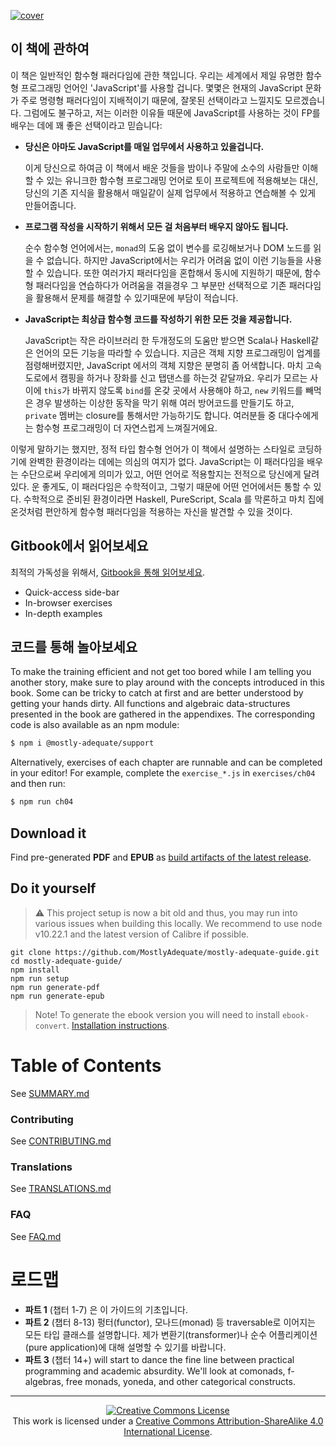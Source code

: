 [![cover](images/cover.png)](SUMMARY.md)

## 이 책에 관하여

이 책은 일반적인 함수형 패러다임에 관한 책입니다. 우리는 세계에서 제일 유명한 함수형 프로그래밍 언어인 'JavaScript'를 사용할 겁니다. 몇몇은 현재의 JavaScript 문화가 주로 명령형 패러다임이 지배적이기 때문에, 잘못된 선택이라고 느낄지도 모르겠습니다. 그럼에도 불구하고, 저는 이러한 이유들 때문에 JavaScript를 사용하는 것이 FP를 배우는 데에 꽤 좋은 선택이라고 믿습니다:

 * **당신은 아마도 JavaScript를 매일 업무에서 사용하고 있을겁니다.**

    이게 당신으로 하여금 이 책에서 배운 것들을 밤이나 주말에 소수의 사람들만 이해할 수 있는 유니크한 함수형 프로그래밍 언어로 토이 프로젝트에 적용해보는 대신, 당신의 기존 지식을 활용해서 매일같이 실제 업무에서 적용하고 연습해볼 수 있게 만들어줍니다. 


 * **프로그램 작성을 시작하기 위해서 모든 걸 처음부터 배우지 않아도 됩니다.**

    순수 함수형 언어에서는, `monad`의 도움 없이 변수를 로깅해보거나 DOM 노드를 읽을 수 없습니다. 하지만 JavaScript에서는 우리가 어려움 없이 이런 기능들을 사용할 수 있습니다. 또한 여러가지 패러다임을 혼합해서 동시에 지원하기 때문에, 함수형 패러다임을 연습하다가 어려움을 겪을경우 그 부분만 선택적으로 기존 패러다임을 활용해서 문제를 해결할 수 있기때문에 부담이 적습니다.


 * **JavaScript는 최상급 함수형 코드를 작성하기 위한 모든 것을 제공합니다.**

    JavaScript는 작은 라이브러리 한 두개정도의 도움만 받으면 Scala나 Haskell같은 언어의 모든 기능을 따라할 수 있습니다. 지금은 객체 지향 프로그래밍이 업계를 점령해버렸지만, JavaScript 에서의 객체 지향은 분명히 좀 어색합니다. 마치 고속도로에서 캠핑을 하거나 장화를 신고 탭댄스를 하는것 같달까요. 우리가 모르는 사이에 `this`가 바뀌지 않도록 `bind`를 온갖 곳에서 사용해야 하고, `new` 키워드를 빼먹은 경우 발생하는 이상한 동작을 막기 위해 여러 방어코드를 만들기도 하고, `private` 멤버는 closure를 통해서만 가능하기도 합니다. 여러분들 중 대다수에게는 함수형 프로그래밍이 더 자연스럽게 느껴질거에요. 

이렇게 말하기는 했지만, 정적 타입 함수형 언어가 이 책에서 설명하는 스타일로 코딩하기에 완벽한 환경이라는 데에는 의심의 여지가 없다. JavaScript는 이 패러다임을 배우는 수단으로써 우리에게 의미가 있고, 어떤 언어로 적용할지는 전적으로 당신에게 달려있다. 운 좋게도, 이 패러다임은 수학적이고, 그렇기 때문에 어떤 언어에서든 통할 수 있다. 수학적으로 준비된 환경이라면 Haskell, PureScript, Scala 를 막론하고 마치 집에 온것처럼 편안하게 함수형 패러다임을 적용하는 자신을 발견할 수 있을 것이다.    



## Gitbook에서 읽어보세요

최적의 가독성을 위해서, [Gitbook을 통해 읽어보세요](https://soomgo-public.gitbook.io/mostly-adequate-guide-ko/).

- Quick-access side-bar
- In-browser exercises
- In-depth examples


## 코드를 통해 놀아보세요

To make the training efficient and not get too bored while I am telling you another story, make sure to play around with the concepts introduced in this book. Some can be tricky to catch at first and are better understood by getting your hands dirty.
All functions and algebraic data-structures presented in the book are gathered in the appendixes. The corresponding code is also available as an npm module:

```bash
$ npm i @mostly-adequate/support
```

Alternatively, exercises of each chapter are runnable and can be completed in your editor! For example, complete the `exercise_*.js` in `exercises/ch04` and then run:

```bash
$ npm run ch04
```

## Download it

Find pre-generated **PDF** and **EPUB** as [build artifacts of the latest release](https://github.com/MostlyAdequate/mostly-adequate-guide/releases/latest).

## Do it yourself

> ⚠️ This project setup is now a bit old and thus, you may run into various issues when building this locally. We recommend to use node v10.22.1 and the latest version of Calibre if possible. 

```
git clone https://github.com/MostlyAdequate/mostly-adequate-guide.git
cd mostly-adequate-guide/
npm install
npm run setup
npm run generate-pdf
npm run generate-epub
```

> Note! To generate the ebook version you will need to install `ebook-convert`. [Installation instructions](https://gitbookio.gitbooks.io/documentation/content/build/ebookconvert.html).

# Table of Contents

See [SUMMARY.md](SUMMARY.md)

### Contributing

See [CONTRIBUTING.md](CONTRIBUTING.md)

### Translations

See [TRANSLATIONS.md](TRANSLATIONS.md)

### FAQ

See [FAQ.md](FAQ.md)



# 로드맵

* **파트 1** (챕터 1-7) 은 이 가이드의 기초입니다.
* **파트 2** (챕터 8-13) 펑터(functor), 모나드(monad) 등 traversable로 이어지는 모든 타입 클래스를 설명합니다. 제가 변환기(transformer)나 순수 어플리케이션(pure application)에 대해 설명할 수 있기를 바랍니다. 
* **파트 3** (챕터 14+) will start to dance the fine line between practical programming and academic absurdity. We'll look at comonads, f-algebras, free monads, yoneda, and other categorical constructs.


---


<p align="center">
  <a rel="license" href="http://creativecommons.org/licenses/by-sa/4.0/">
    <img alt="Creative Commons License" style="border-width:0" src="https://i.creativecommons.org/l/by-sa/4.0/88x31.png" />
  </a>
  <br />
  This work is licensed under a <a rel="license" href="http://creativecommons.org/licenses/by-sa/4.0/">Creative Commons Attribution-ShareAlike 4.0 International License</a>.
</p>
